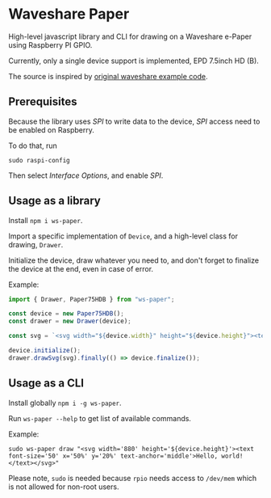 # Waveshare Paper

High-level javascript library and CLI for drawing on a Waveshare e-Paper using Raspberry PI GPIO.

Currently, only a single device support is implemented, EPD 7.5inch HD (B).

The source is inspired by [original waveshare example code](https://github.com/waveshare/e-Paper/blob/04d4621789dd6832222e1c7be8f04f93f51df331/RaspberryPi_JetsonNano/c/examples/EPD_7in5b_HD_test.c).

## Prerequisites

Because the library uses _SPI_ to write data to the device, _SPI_ access need to be enabled on Raspberry.

To do that, run

`sudo raspi-config`

Then select _Interface Options_, and enable _SPI_.

## Usage as a library

Install `npm i ws-paper`.

Import a specific implementation of `Device`, and a high-level class for drawing, `Drawer`.

Initialize the device, draw whatever you need to, and don't forget to finalize the device at the end, even in case of error.

Example:

```typescript
import { Drawer, Paper75HDB } from "ws-paper";

const device = new Paper75HDB();
const drawer = new Drawer(device);

const svg = `<svg width="${device.width}" height="${device.height}"><text font-size="50" x="50%" y="20%" text-anchor="middle">Hello, world!</text></svg>`;

device.initialize();
drawer.drawSvg(svg).finally(() => device.finalize());
```

## Usage as a CLI

Install globally `npm i -g ws-paper`.

Run `ws-paper --help` to get list of available commands.

Example:

`sudo ws-paper draw "<svg width='880' height='${device.height}'><text font-size='50' x='50%' y='20%' text-anchor='middle'>Hello, world!</text></svg>"`

Please note, `sudo` is needed because `rpio` needs access to `/dev/mem` which is not allowed for non-root users.
